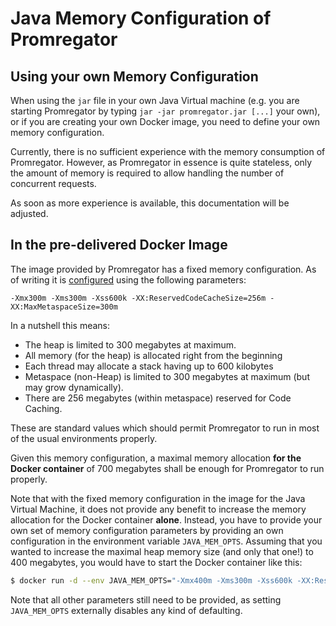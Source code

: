 # Java Memory Configuration of Promregator

## Using your own Memory Configuration

When using the `jar` file in your own Java Virtual machine (e.g. you are starting Promregator by typing `jar -jar promregator.jar [...]` your own), or if you are creating your own Docker image, you need to define your own memory configuration.

Currently, there is no sufficient experience with the memory consumption of Promregator. However, as Promregator in essence is quite stateless, only the amount of memory is required to allow handling the number of concurrent requests.

As soon as more experience is available, this documentation will be adjusted.

## In the pre-delivered Docker Image

The image provided by Promregator has a fixed memory configuration. As of writing it is [configured](https://github.com/promregator/promregator/blob/e615d8e567f97277f1b3996cfaed6c504c05caab/docker/data/promregator.sh#L6) using the following parameters:

```
-Xmx300m -Xms300m -Xss600k -XX:ReservedCodeCacheSize=256m -XX:MaxMetaspaceSize=300m
```

In a nutshell this means:
* The heap is limited to 300 megabytes at maximum.
* All memory (for the heap) is allocated right from the beginning
* Each thread may allocate a stack having up to 600 kilobytes
* Metaspace (non-Heap) is limited to 300 megabytes at maximum (but may grow dynamically).
* There are 256 megabytes (within metaspace) reserved for Code Caching.

These are standard values which should permit Promregator to run in most of the usual environments properly.

Given this memory configuration, a maximal memory allocation **for the Docker container** of 700 megabytes shall be enough for Promregator to run properly.

Note that with the fixed memory configuration in the image for the Java Virtual Machine, it does not provide any benefit to increase the memory allocation for the Docker container **alone**. Instead, you have to provide your own set of memory configuration parameters by providing an own configuration in the environment variable `JAVA_MEM_OPTS`. Assuming that you wanted to increase the maximal heap memory size (and only that one!) to 400 megabytes, you would have to start the Docker container like this:

```bash
$ docker run -d --env JAVA_MEM_OPTS="-Xmx400m -Xms300m -Xss600k -XX:ReservedCodeCacheSize=256m -XX:MaxMetaspaceSize=300m" promregator/promregator:0.x.y [...]
```

Note that all other parameters still need to be provided, as setting `JAVA_MEM_OPTS` externally disables any kind of defaulting.
